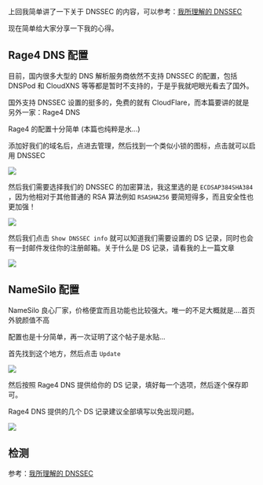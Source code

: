 <!--
NameSilo 配合 Rage4 DNS 部署 DNSSEC 功能
上回我简单讲了一下关于 DNSSEC 的内容，可以参考
1497753835
-->

上回我简单讲了一下关于 DNSSEC 的内容，可以参考：[我所理解的 DNSSEC](https://imlonghao.com/41.html)

现在简单给大家分享一下我的心得。

## Rage4 DNS 配置

目前，国内很多大型的 DNS 解析服务商依然不支持 DNSSEC 的配置，包括 DNSPod 和 CloudXNS 等等都是暂时不支持的，于是乎我就吧眼光看去了国外。

国外支持 DNSSEC 设置的挺多的，免费的就有 CloudFlare，而本篇要讲的就是另外一家：Rage4 DNS

Rage4 的配置十分简单 (本篇也纯粹是水...)

添加好我们的域名后，点进去管理，然后找到一个类似小锁的图标，点击就可以启用 DNSSEC

![](https://imlonghao.b-cdn.net/files/42/5bbb4751132c7.jpg)

然后我们需要选择我们的 DNSSEC 的加密算法，我这里选的是 `ECDSAP384SHA384` ，因为他相对于其他普通的 RSA 算法例如 `RSASHA256` 要简短得多，而且安全性也更加强！

![](https://imlonghao.b-cdn.net/files/42/5bbb476256e02.jpg)

然后我们点击 `Show DNSSEC info` 就可以知道我们需要设置的 DS 记录，同时也会有一封邮件发往你的注册邮箱。关于什么是 DS 记录，请看我的上一篇文章

![](https://imlonghao.b-cdn.net/files/42/5bbb476ec05df.jpg)

## NameSilo 配置

NameSilo 良心厂家，价格便宜而且功能也比较强大。唯一的不足大概就是....首页外貌颜值不高

配置也是十分简单，再一次证明了这个帖子是水贴...

首先找到这个地方，然后点击 `Update`

![](https://imlonghao.b-cdn.net/files/42/5bbb477b877d6.jpg)

然后按照 Rage4 DNS 提供给你的 DS 记录，填好每一个选项，然后逐个保存即可。

Rage4 DNS 提供的几个 DS 记录建议全部填写以免出现问题。

![](https://imlonghao.b-cdn.net/files/42/5bbb478bced56.jpg)

## 检测

参考：[我所理解的 DNSSEC](https://imlonghao.com/41.html)
